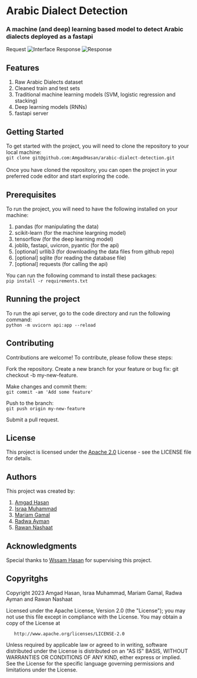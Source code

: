 # Arabic Dialect Detection
### A machine (and deep) learning based model to detect Arabic dialects deployed as a fastapi
Request
![Interface](https://i.imgur.com/hi5Yi4H.png)
Response
![Response](https://i.imgur.com/LjmmDVp.png)
## Features
1. Raw Arabic Dialects dataset
2. Cleaned train and test sets
3. Traditional machine learning models (SVM, logistic regression and stacking)
4. Deep learning models (RNNs)
5. fastapi server

## Getting Started
To get started with the project, you will need to clone the repository to your local machine:<br>
`git clone git@github.com:AmgadHasan/arabic-dialect-detection.git`
<br><br>Once you have cloned the repository, you can open the project in your preferred code editor and start exploring the code.

## Prerequisites
To run the project, you will need to have the following installed on your machine:
1. pandas (for manipulating the data)
2. scikit-learn (for the machine leargning model)
3. tensorflow (for the deep learning model)
4. joblib, fastapi, uvicron, pyantic (for the api)
5. [optional] urllib3 (for downloading the data files from github repo)
6. [optional] sqlite (for reading the database file)
7. [optional] requests (for calling the api)

You can run the following command to install these packages:<br>
`pip install -r requirements.txt`
## Running the project
To run the api server, go to the code directory and run the following command:<br>
`python -m uvicorn api:app --reload`
## Contributing
Contributions are welcome! To contribute, please follow these steps:

Fork the repository.
Create a new branch for your feature or bug fix: git checkout -b my-new-feature.

Make changes and commit them: <br>
`git commit -am 'Add some feature'`<br>

Push to the branch: <br>
`git push origin my-new-feature`

Submit a pull request.

## License
This project is licensed under the [Apache 2.0](https://github.com/AmgadHasan/arabic-dialect-detection/blob/main/LICENSE) License - see the LICENSE file for details.

## Authors
This project was created by:
1. [Amgad Hasan](https://github.com/AmgadHasan)
2. [Israa Muhammad](https://github.com/israa2050)
3. [Mariam Gamal](https://github.com/Mariam111)
4. [Radwa Ayman](https://github.com/radwaayman22)
5. [Rawan Nashaat](https://github.com/rawanelzehery)


## Acknowledgments
Special thanks to [Wssam Hasan](https://www.linkedin.com/in/wssam-hassan) for supervising this project.

## Copyritghs
   Copyright 2023 Amgad Hasan, Israa Muhammad, Mariam Gamal, Radwa Ayman and Rawan Nashaat

   Licensed under the Apache License, Version 2.0 (the "License");
   you may not use this file except in compliance with the License.
   You may obtain a copy of the License at

       http://www.apache.org/licenses/LICENSE-2.0

   Unless required by applicable law or agreed to in writing, software
   distributed under the License is distributed on an "AS IS" BASIS,
   WITHOUT WARRANTIES OR CONDITIONS OF ANY KIND, either express or implied.
   See the License for the specific language governing permissions and
   limitations under the License.

